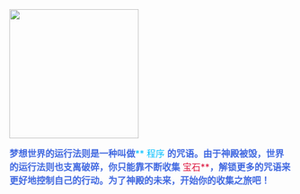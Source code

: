 <img src="./scene/image/code_demo.png" width = "230" alt="" align=center />

<font color=#4169E1 size=3>**梦想世界的运行法则是一种叫做**</font><font color=#00BFFF size=3>** 程序 **</font><font color=#4169E1 size=3>**的咒语。由于神殿被毁，世界的运行法则也支离破碎，你只能靠不断收集**</font><font color=#DC143C size=3>** 宝石**</font><font color=#4169E1 size=3>**，解锁更多的咒语来更好地控制自己的行动。为了神殿的未来，开始你的收集之旅吧！**</font>